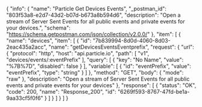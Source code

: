 {
  "info": {
    "name": "Particle Get Devices Events",
    "_postman_id": "803f53a8-e2d7-43d2-b07d-b673a8b594d6",
    "description": "Open a stream of Server Sent Events for all public events and private events for your devices.",
    "schema": "https://schema.getpostman.com/json/collection/v2.0.0/"
  },
  "item": [
    {
      "name": "devices",
      "item": [
        {
          "id": "7b839994-8d0d-4060-8d03-2eac435a2acc",
          "name": "getDevicesEventsEventprefix",
          "request": {
            "url": {
              "protocol": "http",
              "host": "api.particle.io",
              "path": [
                "v1",
                "devices/events/:eventPrefix"
              ],
              "query": [
                {
                  "key": "No Name",
                  "value": "%7B%7D",
                  "disabled": false
                }
              ],
              "variable": [
                {
                  "id": "eventPrefix",
                  "value": "eventPrefix",
                  "type": "string"
                }
              ]
            },
            "method": "GET",
            "body": {
              "mode": "raw"
            },
            "description": "Open a stream of Server Sent Events for all public events and private events for your devices"
          },
          "response": [
            {
              "status": "OK",
              "code": 200,
              "name": "Response_200",
              "id": "6269f593-8767-47fd-be1a-9aa33cf5f0f6"
            }
          ]
        }
      ]
    }
  ]
}